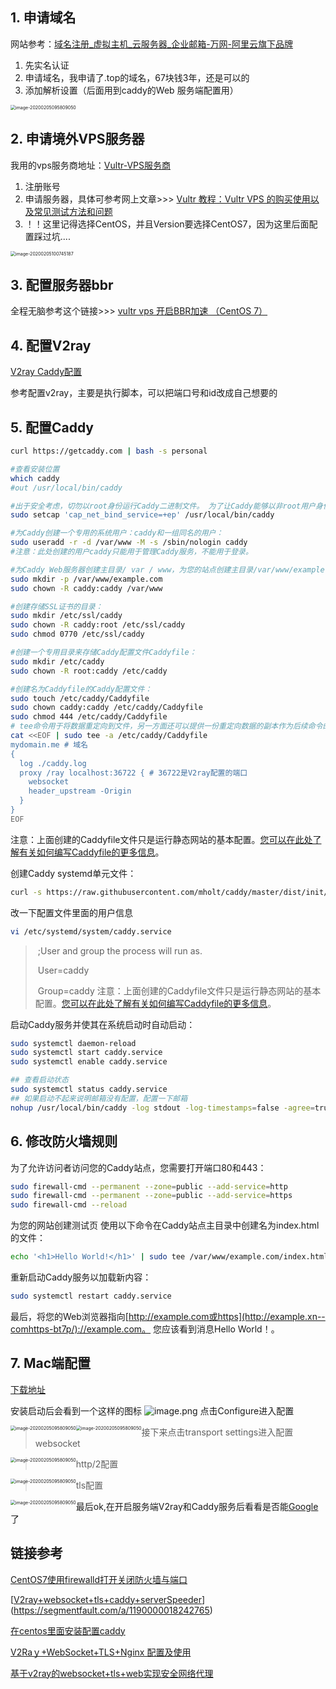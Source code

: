 ## 1. 申请域名

网站参考：[域名注册_虚拟主机_云服务器_企业邮箱-万网-阿里云旗下品牌](https://wanwang.aliyun.com/)

1. 先实名认证
2. 申请域名，我申请了.top的域名，67块钱3年，还是可以的
3. 添加解析设置（后面用到caddy的Web 服务端配置用）

<img src="http://ww1.sinaimg.cn/large/007OGB2sly1gblbuvhgysj31w60mkdl1.jpg" alt="image-20200205095809050" style="zoom:50%;" />

## 2. 申请境外VPS服务器

我用的vps服务商地址：[Vultr-VPS服务商](https://www.vultr.com/)

1. 注册账号
2. 申请服务器，具体可参考网上文章>>> [Vultr 教程：Vultr VPS 的购买使用以及常见测试方法和问题](https://zhuanlan.zhihu.com/p/34111789)
3. ！！这里记得选择CentOS，并且Version要选择CentOS7，因为这里后面配置踩过坑....

<img src="http://ww1.sinaimg.cn/large/007OGB2sly1gblbuvh0bjj31xo0l4djb.jpg" alt="image-20200205100745187" style="zoom:50%;" />

## 3. 配置服务器bbr

全程无脑参考这个链接>>> [vultr vps 开启BBR加速 （CentOS 7）](https://www.cnblogs.com/dyhaohaoxuexi/p/11204690.html)

## 4. 配置V2ray

[V2ray Caddy配置](https://www.ailearn666.com/2019/07/25/linux/v2ray-caddy-pei-zhi/)

参考配置v2ray，主要是执行脚本，可以把端口号和id改成自己想要的

## 5. 配置Caddy

```bash
curl https://getcaddy.com | bash -s personal
```

```bash
#查看安装位置
which caddy
#out /usr/local/bin/caddy
```

```bash
#出于安全考虑，切勿以root身份运行Caddy二进制文件。 为了让Caddy能够以非root用户身份绑定到特权端口（例如80,443），您需要运行setcap命令，如下所示
sudo setcap 'cap_net_bind_service=+ep' /usr/local/bin/caddy
```

```bash
#为Caddy创建一个专用的系统用户：caddy和一组同名的用户：
sudo useradd -r -d /var/www -M -s /sbin/nologin caddy
#注意：此处创建的用户caddy只能用于管理Caddy服务，不能用于登录。
```

```bash
#为Caddy Web服务器创建主目录/ var / www，为您的站点创建主目录/var/www/example.com：
sudo mkdir -p /var/www/example.com
sudo chown -R caddy:caddy /var/www
```

```bash
#创建存储SSL证书的目录：
sudo mkdir /etc/ssl/caddy
sudo chown -R caddy:root /etc/ssl/caddy
sudo chmod 0770 /etc/ssl/caddy
```

```bash
#创建一个专用目录来存储Caddy配置文件Caddyfile：
sudo mkdir /etc/caddy
sudo chown -R root:caddy /etc/caddy
```

```bash
#创建名为Caddyfile的Caddy配置文件：
sudo touch /etc/caddy/Caddyfile
sudo chown caddy:caddy /etc/caddy/Caddyfile
sudo chmod 444 /etc/caddy/Caddyfile
# tee命令用于将数据重定向到文件，另一方面还可以提供一份重定向数据的副本作为后续命令的stdin。简单的说就是把数据重定向到给定文件和屏幕上。
cat <<EOF | sudo tee -a /etc/caddy/Caddyfile
mydomain.me # 域名
{
  log ./caddy.log
  proxy /ray localhost:36722 { # 36722是V2ray配置的端口
    websocket
    header_upstream -Origin
  }
}
EOF
```

注意：上面创建的Caddyfile文件只是运行静态网站的基本配置。[您可以在此处了解有关如何编写Caddyfile的更多信息](https://caddyserver.com/tutorial/caddyfile)。

创建Caddy systemd单元文件：

```bash
curl -s https://raw.githubusercontent.com/mholt/caddy/master/dist/init/linux-systemd/caddy.service -o /etc/systemd/system/caddy.service	
```

改一下配置文件里面的用户信息

```bash
vi /etc/systemd/system/caddy.service
```

> ​	;User and group the process will run as.
>
> ​	User=caddy
>
> ​	Group=caddy
注意：上面创建的Caddyfile文件只是运行静态网站的基本配置。[您可以在此处了解有关如何编写Caddyfile的更多信息](https://caddyserver.com/tutorial/caddyfile)。



启动Caddy服务并使其在系统启动时自动启动：

```bash
sudo systemctl daemon-reload
sudo systemctl start caddy.service
sudo systemctl enable caddy.service
```

```bash
## 查看启动状态
sudo systemctl status caddy.service
## 如果启动不起来说明邮箱没有配置，配置一下邮箱
nohup /usr/local/bin/caddy -log stdout -log-timestamps=false -agree=true -conf=/etc/caddy/Caddyfile -root=/var/tmp 2>&1 &
```

## 6. 修改防火墙规则

为了允许访问者访问您的Caddy站点，您需要打开端口80和443：

```bash
sudo firewall-cmd --permanent --zone=public --add-service=http 
sudo firewall-cmd --permanent --zone=public --add-service=https
sudo firewall-cmd --reload
```

为您的网站创建测试页
使用以下命令在Caddy站点主目录中创建名为index.html的文件：

```bash
echo '<h1>Hello World!</h1>' | sudo tee /var/www/example.com/index.html
```

重新启动Caddy服务以加载新内容：

```bash
sudo systemctl restart caddy.service
```

最后，将您的Web浏览器指向[http://example.com或https](http://example.xn--comhttps-bt7p/)://example.com。 您应该看到消息Hello World！。

## 7. Mac端配置

[下载地址](https://github.com/Cenmrev/V2RayX/releases)

安装启动后会看到一个这样的图标
![image.png](https://segmentfault.com/img/remote/1460000018242769)
点击Configure进入配置

<img src="https://segmentfault.com/img/remote/1460000018242770" alt="image-20200205095809050" style="zoom:50%;float:left" />

<img src="https://segmentfault.com/img/remote/1460000018242771" alt="image-20200205095809050" style="zoom:50%;float:left" />

> 接下来点击transport settings进入配置
> websocket 
<img src="https://segmentfault.com/img/remote/1460000018242772" alt="image-20200205095809050" style="zoom:50%;float:left" />

> http/2配置
<img src="https://segmentfault.com/img/remote/1460000018242773" alt="image-20200205095809050" style="zoom:50%;float:left" />

> tls配置
<img src="https://segmentfault.com/img/remote/1460000018242774" alt="image-20200205095809050" style="zoom:50%;float:left" />

最后ok,在开启服务端V2ray和Caddy服务后看看是否能[Google](https://www.google.com/?gws_rd=ssl)了

## 链接参考

[CentOS7使用firewalld打开关闭防火墙与端口](https://www.cnblogs.com/Crazy-Liu/p/10837478.html)

[[V2ray+websocket+tls+caddy+serverSpeeder](https://segmentfault.com/a/1190000018242765)](https://segmentfault.com/a/1190000018242765)

[在centos里面安装配置caddy](https://blog.csdn.net/peihexian/article/details/88180678)

[V2Raｙ+WebSocket+TLS+Nginx 配置及使用](https://www.cnblogs.com/bndong/p/11763377.html)

[基于v2ray的websocket+tls+web实现安全网络代理](https://www.conum.cn/share/191.html)
